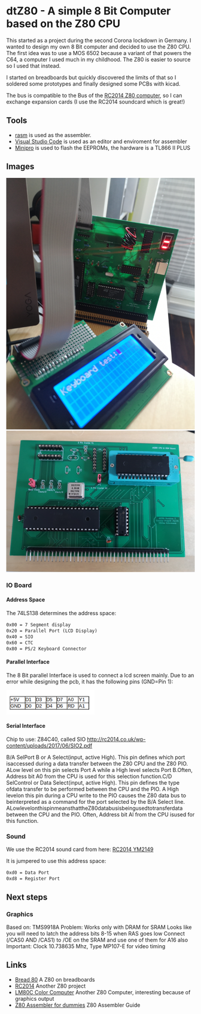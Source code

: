# dtZ80 - A simple 8 Bit Computer based on the Z80 CPU

This started as a project during the second Corona lockdown in Germany.
I wanted to design my own 8 Bit computer and decided to use the Z80 CPU.
The first idea was to use a MOS 6502 because a variant of that powers the C64, a computer I used much in my childhood.
The Z80 is easier to source so I used that instead.

I started on breadboards but quickly discovered the limits of that so I soldered some prototypes and finally designed some PCBs with kicad.

The bus is compatible to the Bus of the [RC2014 Z80 computer](https://rc2014.co.uk/), so I can exchange expansion cards (I use the RC2014 soundcard which is great!)


## Tools
* [rasm](https://github.com/mkoloberdin/rasm) is used as the assembler.
* [Visual Studio Code](https://code.visualstudio.com/) is used as an editor and enviroment for assembler
* [Minipro](https://gitlab.com/DavidGriffith/minipro/) is used to flash the EEPROMs, the hardware is a TL866 II PLUS

## Images

![dtZ80](/images/dtZ80.jpg)
![CPU Card](/images/cpu-board.jpg)





### IO Board

#### Address Space
The 74LS138 determines the address space:

    0x00 = 7 Segment display
    0x20 = Parallel Port (LCD Display)
    0x40 = SIO
    0x60 = CTC
    0x80 = PS/2 Keyboard Connector

#### Parallel Interface
The 8 Bit parallel Interface is used to connect a lcd screen mainly. Due to an error while designing the pcb, it has the following pins (GND=Pin 1):

![Parallel Port](/images/parallel-port.png "Parallel Port")

#### Serial Interface
Chip to use: Z84C40, called SIO
http://rc2014.co.uk/wp-content/uploads/2017/06/SIO2.pdf

B/A SelPort B or A Select(input, active High). This pin defines which port isaccessed during a data transfer between the Z80 CPU and the Z80 PIO. ALow level on this pin selects Port A while a High level selects Port B.Often, Address bit A0 from the CPU is used for this selection function.C/D SelControl or Data Select(input, active High). This pin defines the type ofdata transfer to be performed between the CPU and the PIO. A High levelon this pin during a CPU write to the PIO causes the Z80 data bus to beinterpreted as a command for the port selected by the B/A Select line. ALowlevelonthispinmeansthattheZ80databusisbeingusedtotransferdata between the CPU and the PIO. Often, Address bit Al from the CPU isused for this function.


### Sound
We use the RC2014 sound card from here: [RC2014 YM2149](https://github.com/electrified/rc2014-ym2149)

It is jumpered to use this address space:

    0xd0 = Data Port
    0xd8 = Register Port



## Next steps
### Graphics
Based on: TMS9918A
Problem: Works only with DRAM for SRAM
Looks like you will need to latch the address bits 8-15 when RAS goes low
Connect (/CAS0 AND /CAS1) to /OE on the SRAM and use one of them for A16 also
Important: Clock 10.738635 Mhz, Type ‎MP107-E‎ for video timing


## Links
* [Bread 80](https://bread80.com/) A Z80 on breadboards
* [RC2014](https://rc2014.co.uk/) Another Z80 project
* [LM80C Color Computer](https://hackaday.io/project/165246-lm80c-color-computer) Another Z80 Computer, interesting because of graphics output
* [Z80 Assembler for dummies](https://www.msx.org/wiki/Z80_Assembler_for_Dummies) Z80 Assembler Guide
